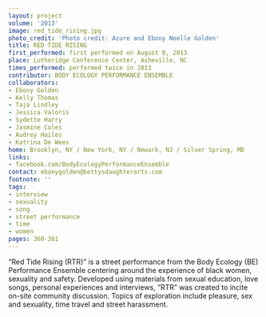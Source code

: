 ```yaml
---
layout: project
volume: '2013'
image: red_tide_rising.jpg
photo_credit: 'Photo credit: Azure and Ebony Noelle Golden'
title: RED TIDE RISING
first_performed: first performed on August 8, 2013
place: Lutheridge Conference Center, Asheville, NC
times_performed: performed twice in 2013
contributor: BODY ECOLOGY PERFORMANCE ENSEMBLE
collaborators:
- Ebony Golden
- Kelly Thomas
- Taja Lindley
- Jessica Valoris
- Sydette Harry
- Jasmine Coles
- Audrey Hailes
- Katrina De Wees
home: Brooklyn, NY / New York, NY / Newark, NJ / Silver Spring, MD
links:
- facebook.com/BodyEcologyPerformanceEnsemble
contact: ebonygolden@bettysdaughterarts.com
footnote: ''
tags:
- interview
- sexuality
- song
- street performance
- time
- women
pages: 360-361
---
```


“Red Tide Rising (RTR)” is a street performance from the Body Ecology (BE) Performance Ensemble centering around the experience of black women, sexuality and safety. Developed using materials from sexual education, love songs, personal experiences and interviews, “RTR” was created to incite on-site community discussion. Topics of exploration include pleasure, sex and sexuality, time travel and street harassment.
